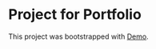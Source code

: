 # Project for Portfolio

This project was bootstrapped with [Demo](https://dakasimov.github.io/React_Shop/).

